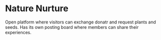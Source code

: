 # Nature Nurture
Open platform where visitors can exchange donatr and request plants and seeds.
Has its own posting board where members can share their experiences.

